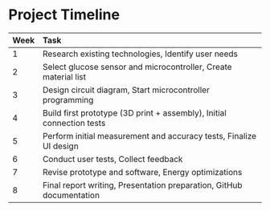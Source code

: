# Project Timeline

| Week | Task |
|:----|:-----|
| 1 | Research existing technologies, Identify user needs |
| 2 | Select glucose sensor and microcontroller, Create material list |
| 3 | Design circuit diagram, Start microcontroller programming |
| 4 | Build first prototype (3D print + assembly), Initial connection tests |
| 5 | Perform initial measurement and accuracy tests, Finalize UI design |
| 6 | Conduct user tests, Collect feedback |
| 7 | Revise prototype and software, Energy optimizations |
| 8 | Final report writing, Presentation preparation, GitHub documentation |
